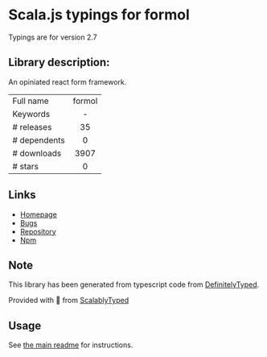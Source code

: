 
# Scala.js typings for formol

Typings are for version 2.7

## Library description:
An opiniated react form framework.

|                    |                 |
| ------------------ | :-------------: |
| Full name          | formol |
| Keywords           | - |
| # releases         | 35 |
| # dependents       | 0 |
| # downloads        | 3907 |
| # stars            | 0 |

## Links
- [Homepage](https://github.com/paradoxxxzero/formol#readme)
- [Bugs](https://github.com/paradoxxxzero/formol/issues)
- [Repository](https://github.com/paradoxxxzero/formol)
- [Npm](https://www.npmjs.com/package/formol)
    


## Note
This library has been generated from typescript code from [DefinitelyTyped](https://definitelytyped.org).

Provided with :purple_heart: from [ScalablyTyped](https://github.com/oyvindberg/ScalablyTyped)

## Usage
See [the main readme](../../readme.md) for instructions.



